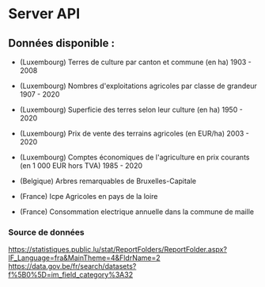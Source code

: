 # Server API

## Données disponible : 
- (Luxembourg) Terres de culture par canton et commune (en ha) 1903 - 2008
- (Luxembourg) Nombres d'exploitations agricoles par classe de grandeur 1907 - 2020
- (Luxembourg) Superficie des terres selon leur culture (en ha) 1950 - 2020
- (Luxembourg) Prix de vente des terrains agricoles (en EUR/ha) 2003 - 2020
- (Luxembourg) Comptes économiques de l'agriculture en prix courants (en 1 000 EUR hors TVA) 1985 - 2020

- (Belgique) Arbres remarquables de Bruxelles-Capitale

- (France) Icpe Agricoles en pays de la loire
- (France) Consommation electrique annuelle dans la commune de maille

### Source de données
https://statistiques.public.lu/stat/ReportFolders/ReportFolder.aspx?IF_Language=fra&MainTheme=4&FldrName=2
https://data.gov.be/fr/search/datasets?f%5B0%5D=im_field_category%3A32